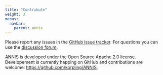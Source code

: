 ```yaml
---
title: "Contribute"
weight: 3
menus:
  navbar:
    parent: annis
---
```


Please report any issues in the [GitHub issue tracker](https://github.com/korpling/ANNIS/issues). For questions you can use the [discussion forum](https://github.com/korpling/ANNIS/discussions).

ANNIS is developed under the Open Source Apache 2.0 license.
Developement is currently happing on GitHub and contributions are welcome: <https://github.com/korpling/ANNIS>.
